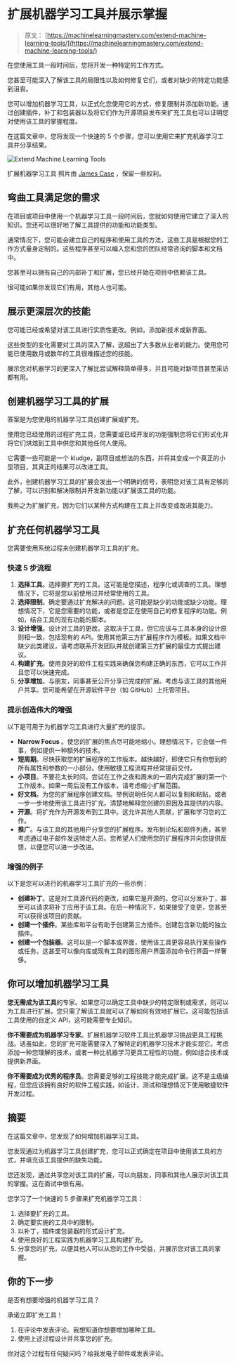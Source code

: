 # 扩展机器学习工具并展示掌握

> 原文： [https://machinelearningmastery.com/extend-machine-learning-tools/](https://machinelearningmastery.com/extend-machine-learning-tools/)

在您使用工具一段时间后，您将开发一种特定的工作方式。

您甚至可能深入了解该工具的局限性以及如何修复它们，或者对缺少的特定功能感到沮丧。

您可以增加机器学习工具，以正式化您使用它的方式，修复限制并添加新功能。通过创建插件，补丁和包装器以及将它们作为开源项目发布来扩充工具也可以证明您对使用该工具的掌握程度。

在这篇文章中，您将发现一个快速的 5 个步骤，您可以使用它来扩充机器学习工具并分享结果。

![Extend Machine Learning Tools](img/c4385e5bbe979d459867787fef36db6d.jpg)

扩展机器学习工具
照片由 [James Case](https://www.flickr.com/photos/capcase/4970062156/) ，保留一些权利。

## 弯曲工具满足您的需求

在项目或项目中使用一个机器学习工具一段时间后，您就如何使用它建立了深入的知识。您还可以很好地了解工具提供的功能和功能类型。

通常情况下，您可能会建立自己的程序和使用工具的方法，这些工具是根据您的工作方式量身定制的。这些程序甚至可以编入您和您的团队经常咨询的脚本和文档中。

您甚至可以拥有自己的内部补丁和扩展，您已经开始在项目中依赖该工具。

很可能如果你发现它们有用，其他人也可能。

## 展示更深层次的技能

您可能已经或希望对该工具进行实质性更改。例如，添加新技术或新界面。

这些类型的变化需要对工具的深入了解，这超出了大多数从业者的能力。使用您可能已使用数月或数年的工具很难描述您的技能。

展示您对机器学习的更深入了解比尝试解释简单得多，并且可能对新项目甚至采访都有用。

## 创建机器学习工具的扩展

答案是为您使用的机器学习工具创建扩展或扩充。

使用您已经使用的过程扩充工具，您需要或已经开发的功能强制您将它们形式化并将它们烘焙到工具中供您和其他任何人使用。

它需要一些可能是一个 kludge，副项目或想法的东西，并将其变成一个真正的小型项目，其真正的结果可以改进工具。

此外，创建机器学习工具的扩展会发出一个明确的信号，表明您对该工具有足够的了解，可以识别和解决限制并开发新功能以扩展该工具的功能。

我称之为扩展扩充，因为它们以某种方式构建在工具上并改变或改进其能力。

## 扩充任何机器学习工具

您需要使用系统过程来创建机器学习工具的扩充。

### 快速 5 步流程

1.  **选择工具**。选择要扩充的工具。这可能是您描述，程序化或调查的工具。理想情况下，它将是您以前使用过并经常使用的工具。
2.  **选择限制**。确定要通过扩充解决的问题。这可能是缺少的功能或缺少功能。理想情况下，它是您需要的功能，或者是您正在使用自己的修复程序的功能。例如，结合工具的现有功能的脚本。
3.  **设计增强**。设计对工具的更改。这取决于工具，但它应该与工具本身的设计原则相一致，包括现有的 API。使用其他第三方扩展程序作为模板。如果文档中缺少此类建议，请考虑联系开发团队并就创建第三方扩展的最佳方式提出建议。
4.  **构建扩充**。使用良好的软件工程实践来确保您构建正确的东西，它可以工作并且您可以快速完成。
5.  **分享增加**。与朋友，同事甚至公开分享已完成的扩展。考虑与该工具的其他用户共享。您可能希望在开源软件平台（如 GitHub）上托管项目。

### 提示创造伟大的增强

以下是可用于为机器学习工具进行大量扩充的提示。

*   **Narrow Focus** 。使您的扩展的焦点尽可能地缩小。理想情况下，它会做一件事，例如提供一种额外的技术。
*   **短周期**。尽快获取您的扩展程序的工作版本。越快越好，即使它只有你想到的所有属性和参数的一小部分。使用敏捷工程流程并经常提前交付。
*   **小项目**。不要花太长时间。尝试在工作之夜和周末的一周内完成扩展的第一个工作版本。如果一周后没有工作版本，请考虑缩小扩展范围。
*   **好文档**。为您的扩展程序创建文档。举例说明任何人都可以复制和粘贴，或者一步一步地使用该工具进行扩充。清楚地解释您创建的原因及其提供的内容。
*   **开源**。将扩充作为开源发布到工具中。这允许其他人贡献，扩展和学习您的工作。
*   **推广**。与该工具的其他用户分享您的扩展程序。发布到论坛和邮件列表，甚至考虑通过电子邮件发送特定人员。您希望人们使用您的扩展程序并向您提供反馈，以便您可以进一步改进。

### 增强的例子

以下是您可以进行的机器学习工具扩充的一些示例：

*   **创建补丁**。这是对工具源代码的更改，如果它是开源的。您可以分发补丁，甚至可以请求将补丁应用于该工具。在后一种情况下，如果接受了变更，您甚至可以获得该项目的贡献。
*   **创建一个插件**。某些库和平台有助于创建第三方插件。创建包含新功能的独立插件。
*   **创建一个包装器**。这可以是一个脚本或界面，使用该工具更容易执行某些操作或任务。这甚至可以像向库或现有工具的图形用户界面添加命令行界面一样奢侈。

## 你可以增加机器学习工具

**您无需成为该工具**的专家。如果您可以确定工具中缺少的特定限制或需求，则可以为工具进行扩展。您只需了解该工具就可以了解如何有效地扩展它。这可能包括该工具使用的自定义 API，这可能需要专业知识。

**你不需要成为机器学习专家**。扩展机器学习软件工具比机器学习挑战更具工程挑战。话虽如此，您的扩充可能需要深入了解特定的机器学习技术才能实现它。考虑添加一种您理解的技术，或者一种比机器学习更具工程性的功能，例如组合技术或提供新界面。

**你不需要成为优秀的程序员**。您需要足够的工程技能才能完成扩展。这不是主级编程，但您应该拥有良好的软件工程实践，如设计，测试和理想情况下使用敏捷软件开发过程。

## 摘要

在这篇文章中，您发现了如何增加机器学习工具。

您发现通过为机器学习工具创建扩充，您可以正式确定在项目中使用该工具的方式，并填充该工具提供的缺失功能。

您还发现，通过共享您对该工具的扩展，可以向朋友，同事和其他人展示对该工具的掌握。这在面试中很有用。

您学习了一个快速的 5 步骤来扩充机器学习工具：

1.  选择要扩充的工具。
2.  确定要实施的工具中的限制。
3.  以补丁，插件或包装器的形式设计扩充。
4.  使用良好的工程实践为机器学习工具构建扩充。
5.  分享您的扩充，以便其他人可以从您的工作中受益，并展示您对该工具的掌握。

## 你的下一步

是否有想要增强的机器学习工具？

承诺立即扩充工具！

1.  在评论中发表评论。我想知道你想要增加哪种工具。
2.  使用上述过程设计并共享您的扩充。

你对这个过程有任何疑问吗？给我发电子邮件或发表评论。